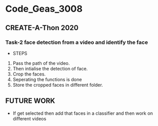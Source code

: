 # Code_Geas_3008
## CREATE-A-Thon 2020

### Task-2 face detection from a video and identify the face

* STEPS
1. Pass the path of the video.
2. Then intialise the detection of face.
3. Crop the faces.
4. Seperating the functions is done
5. Store the cropped faces in different folder.

## FUTURE WORK

* If get selected then add that faces in a classifier and then work on different videos
